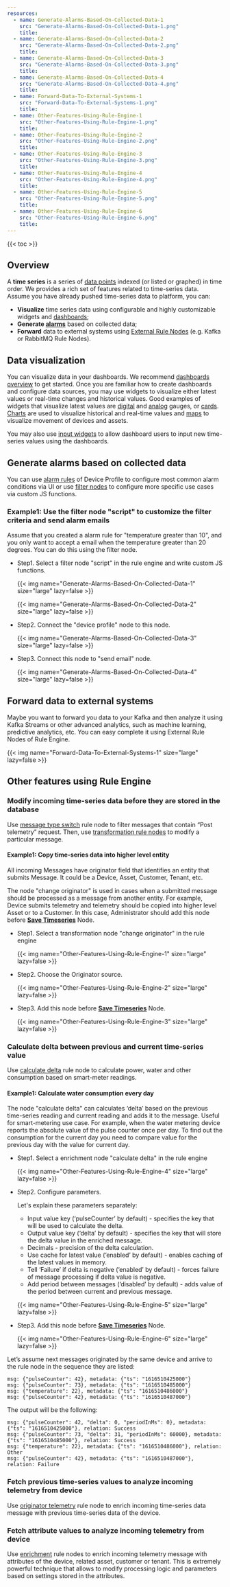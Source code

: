 ```yaml
---
resources:
  - name: Generate-Alarms-Based-On-Collected-Data-1
    src: "Generate-Alarms-Based-On-Collected-Data-1.png"
    title: 
  - name: Generate-Alarms-Based-On-Collected-Data-2
    src: "Generate-Alarms-Based-On-Collected-Data-2.png"
    title: 
  - name: Generate-Alarms-Based-On-Collected-Data-3
    src: "Generate-Alarms-Based-On-Collected-Data-3.png"
    title: 
  - name: Generate-Alarms-Based-On-Collected-Data-4
    src: "Generate-Alarms-Based-On-Collected-Data-4.png"
    title: 
  - name: Forward-Data-To-External-Systems-1
    src: "Forward-Data-To-External-Systems-1.png"
    title: 
  - name: Other-Features-Using-Rule-Engine-1
    src: "Other-Features-Using-Rule-Engine-1.png"
    title: 
  - name: Other-Features-Using-Rule-Engine-2
    src: "Other-Features-Using-Rule-Engine-2.png"
    title: 
  - name: Other-Features-Using-Rule-Engine-3
    src: "Other-Features-Using-Rule-Engine-3.png"
    title: 
  - name: Other-Features-Using-Rule-Engine-4
    src: "Other-Features-Using-Rule-Engine-4.png"
    title: 
  - name: Other-Features-Using-Rule-Engine-5
    src: "Other-Features-Using-Rule-Engine-5.png"
    title: 
  - name: Other-Features-Using-Rule-Engine-6
    src: "Other-Features-Using-Rule-Engine-6.png"
    title: 
---
```


{{< toc >}}

## Overview

A **time series** is a series of [data points](https://en.wikipedia.org/wiki/Data_point) indexed (or listed or graphed) in time order. We provides a rich set of features related to time-series data. Assume you have already pushed time-series data to platform, you can:

- **Visualize** time series data using configurable and highly customizable widgets and [dashboards](https://thingsboard.io/docs/pe/user-guide/dashboards/);
- **Generate [alarms](https://thingsboard.io/docs/pe/user-guide/alarms/)** based on collected data;
- **Forward** data to external systems using [External Rule Nodes](https://thingsboard.io/docs/pe/user-guide/rule-engine-2-0/external-nodes/) (e.g. Kafka or RabbitMQ Rule Nodes).

## Data visualization

You can visualize data in your dashboards. We recommend [dashboards overview](https://thingsboard.io/docs/pe/user-guide/dashboards/) to get started. Once you are familiar how to create dashboards and configure data sources, you may use widgets to visualize either latest values or real-time changes and historical values. Good examples of widgets that visualize latest values are [digital](https://thingsboard.io/docs/pe/user-guide/ui/widget-library/#digital-gauges) and [analog](https://thingsboard.io/docs/pe/user-guide/ui/widget-library/#analog-gauges) gauges, or [cards](https://thingsboard.io/docs/pe/user-guide/ui/widget-library/#cards). [Charts](https://thingsboard.io/docs/pe/user-guide/ui/widget-library/#charts) are used to visualize historical and real-time values and [maps](https://thingsboard.io/docs/pe/user-guide/ui/widget-library/#maps-widgets) to visualize movement of devices and assets.

You may also use [input widgets](https://thingsboard.io/docs/pe/user-guide/ui/widget-library/#input-widgets) to allow dashboard users to input new time-series values using the dashboards.

## Generate alarms based on collected data

You can use [alarm rules](https://thingsboard.io/docs/pe/user-guide/device-profiles/#alarm-rules) of Device Profile to configure most common alarm conditions via UI or use [filter nodes](https://thingsboard.io/docs/pe/user-guide/rule-engine-2-0/filter-nodes/) to configure more specific use cases via custom JS functions.

### Example1: Use the filter node "script" to customize the filter criteria and send alarm emails

Assume that you created a alarm rule for "temperature greater than 10", and you only want to accept a email when the temperature greater than 20 degrees. You can do this using the filter node.

- Step1. Select a filter node "script" in the rule engine and write custom JS functions.

  {{< img name="Generate-Alarms-Based-On-Collected-Data-1" size="large" lazy=false >}} 

  {{< img name="Generate-Alarms-Based-On-Collected-Data-2" size="large" lazy=false >}} 

- Step2. Connect the "device profile" node to this node.

  {{< img name="Generate-Alarms-Based-On-Collected-Data-3" size="large" lazy=false >}} 

- Step3. Connect this node to "send email" node.

  {{< img name="Generate-Alarms-Based-On-Collected-Data-4" size="large" lazy=false >}} 
  
  
  

## Forward data to external systems

Maybe you want to forward you data to your Kafka and then analyze it using Kafka Streams or other advanced analytics, such as machine learning, predictive analytics, etc. You can easy complete it using External Rule Nodes of Rule Engine. 

{{< img name="Forward-Data-To-External-Systems-1" size="large" lazy=false >}} 

## Other features using Rule Engine

### Modify incoming time-series data before they are stored in the database

Use [message type switch](https://thingsboard.io/docs/pe/user-guide/rule-engine-2-0/filter-nodes/#message-type-switch-node) rule node to filter messages that contain “Post telemetry” request. Then, use [transformation rule nodes](https://thingsboard.io/docs/pe/user-guide/rule-engine-2-0/transformation-nodes/) to modify a particular message.

#### Example1: Copy time-series data into higher level entity

All incoming Messages have originator field that identifies an entity that submits Message. It could be a Device, Asset, Customer, Tenant, etc.

The node "change originator" is used in cases when a submitted message should be processed as a message from another entity. For example, Device submits telemetry and telemetry should be copied into higher level Asset or to a Customer. In this case, Administrator should add this node before [**Save Timeseries**](https://thingsboard.io/docs/pe/user-guide/rule-engine-2-0/action-nodes/#save-timeseries-node) Node.

- Step1. Select a transformation node "change originator" in the rule engine

  {{< img name="Other-Features-Using-Rule-Engine-1" size="large" lazy=false >}} 

- Step2. Choose the Originator source.

  {{< img name="Other-Features-Using-Rule-Engine-2" size="large" lazy=false >}} 

- Step3. Add this node before [**Save Timeseries**](https://thingsboard.io/docs/pe/user-guide/rule-engine-2-0/action-nodes/#save-timeseries-node) Node.

  {{< img name="Other-Features-Using-Rule-Engine-3" size="large" lazy=false >}} 

### Calculate delta between previous and current time-series value

Use [calculate delta](https://thingsboard.io/docs/pe/user-guide/rule-engine-2-0/enrichment-nodes/#calculate-delta) rule node to calculate power, water and other consumption based on smart-meter readings.

#### Example1: Calculate water consumption every day

The node "calculate delta" can calculates ‘delta’ based on the previous time-series reading and current reading and adds it to the message. Useful for smart-metering use case. For example, when the water metering device reports the absolute value of the pulse counter once per day. To find out the consumption for the current day you need to compare value for the previous day with the value for current day.

- Step1. Select a enrichment node "calculate delta" in the rule engine

  {{< img name="Other-Features-Using-Rule-Engine-4" size="large" lazy=false >}} 

- Step2. Configure parameters.

  Let's explain these parameters separately:

  - Input value key (‘pulseCounter’ by default) - specifies the key that will be used to calculate the delta.
  - Output value key (‘delta’ by default) - specifies the key that will store the delta value in the enriched message.
  - Decimals - precision of the delta calculation.
  - Use cache for latest value (‘enabled’ by default) - enables caching of the latest values in memory.
  - Tell ‘Failure’ if delta is negative (‘enabled’ by default) - forces failure of message processing if delta value is negative.
  - Add period between messages (‘disabled’ by default) - adds value of the period between current and previous message.

  {{< img name="Other-Features-Using-Rule-Engine-5" size="large" lazy=false >}} 

- Step3. Add this node before [**Save Timeseries**](https://thingsboard.io/docs/pe/user-guide/rule-engine-2-0/action-nodes/#save-timeseries-node) Node.

  {{< img name="Other-Features-Using-Rule-Engine-6" size="large" lazy=false >}} 

Let’s assume next messages originated by the same device and arrive to the rule node in the sequence they are listed:

```
msg: {"pulseCounter": 42}, metadata: {"ts": "1616510425000"}
msg: {"pulseCounter": 73}, metadata: {"ts": "1616510485000"}
msg: {"temperature": 22}, metadata: {"ts": "1616510486000"}
msg: {"pulseCounter": 42}, metadata: {"ts": "1616510487000"}
```

The output will be the following:

```
msg: {"pulseCounter": 42, "delta": 0, "periodInMs": 0}, metadata: {"ts": "1616510425000"}, relation: Success
msg: {"pulseCounter": 73, "delta": 31, "periodInMs": 60000}, metadata: {"ts": "1616510485000"}, relation: Success
msg: {"temperature": 22}, metadata: {"ts": "1616510486000"}, relation: Other
msg: {"pulseCounter": 42}, metadata: {"ts": "1616510487000"}, relation: Failure
```

### Fetch previous time-series values to analyze incoming telemetry from device

Use [originator telemetry](https://thingsboard.io/docs/pe/user-guide/rule-engine-2-0/enrichment-nodes/#originator-telemetry) rule node to enrich incoming time-series data message with previous time-series data of the device.

### Fetch attribute values to analyze incoming telemetry from device

Use [enrichment](https://thingsboard.io/docs/pe/user-guide/rule-engine-2-0/enrichment-nodes/) rule nodes to enrich incoming telemetry message with attributes of the device, related asset, customer or tenant. This is extremely powerful technique that allows to modify processing logic and parameters based on settings stored in the attributes.

